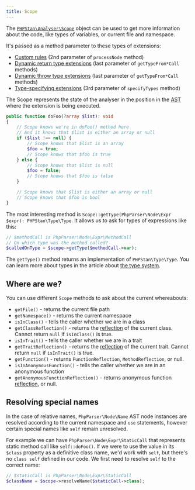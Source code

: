 ```yaml
---
title: Scope
---
```


The [`PHPStan\Analyser\Scope`](https://apiref.phpstan.org/1.8.x/PHPStan.Analyser.Scope.html) object can be used to get more information about the code, like types of variables, or current file and namespace.

It's passed as a method parameter to these types of extensions:

* [Custom rules](/developing-extensions/rules) (2nd parameter of `processNode` method)
* [Dynamic return type extensions](/developing-extensions/dynamic-return-type-extensions) (last parameter of `getTypeFrom*Call` methods)
* [Dynamic throw type extensions](/developing-extensions/dynamic-throw-type-extensions) (last parameter of `getTypeFrom*Call` methods)
* [Type-specifying extensions](/developing-extensions/type-specifying-extensions) (3rd parameter of `specifyTypes` method)

The Scope represents the state of the analyser in the position in the [AST](/developing-extensions/abstract-syntax-tree) where the extension is being executed.

```php
public function doFoo(?array $list): void
{
	// Scope knows we're in doFoo() method here
	// And it knows that $list is either an array or null
	if ($list !== null) {
		// Scope knows that $list is an array
		$foo = true;
		// Scope knows that $foo is true
	} else {
		// Scope knows that $list is null
		$foo = false;
		// Scope knows that $foo is false
	}

	// Scope knows that $list is either an array or null
	// Scope knows that $foo is bool
}
```

The most interesting method is `Scope::getType(PhpParser\Node\Expr $expr): PHPStan\Type\Type`. It allows us to ask for types of expressions like this:

```php
// $methodCall is PhpParser\Node\Expr\MethodCall
// On which type was the method called?
$calledOnType = $scope->getType($methodCall->var);
```

The `getType()` method returns an implementation of `PHPStan\Type\Type`. You can learn more about types in the article about [the type system](/developing-extensions/type-system).

Where are we?
--------------

You can use different `Scope` methods to ask about the current whereabouts:

* `getFile()` - returns the current file path
* `getNamespace()` - returns the current namespace
* `isInClass()` - tells the caller whether we are in a class
* `getClassReflection()` - returns the [reflection](/developing-extensions/reflection) of the current class. Cannot return `null` if `isInClass()` is true.
* `isInTrait()` - tells the caller whether we are in a trait
* `getTraitReflection()` - returns the [reflection](/developing-extensions/reflection) of the current trait. Cannot return `null` if `isInTrait()` is true.
* `getFunction()` - returns `FunctionReflection`, `MethodReflection`, or null.
* `isInAnonymousFunction()` - tells the caller whether we are in an anonymous function
* `getAnonymousFunctionReflection()` - returns anonymous function [reflection](/developing-extensions/reflection), or null.

Resolving special names
--------------

In the case of relative names, `PhpParser\Node\Name` AST node instances are resolved according to the current namespace and `use` statements, however certain special names like `self` remain unresolved.

For example we can have `PhpParser\Node\Expr\StaticCall` that represents static method call like `self::doFoo()`. If we were to use the value in its `$class` property as a definitive class name, we'd work with `self`, but there's no `class self` defined in our code. We first need to resolve `self` to the correct name:

```php
// $staticCall is PhpParser\Node\Expr\StaticCall
$className = $scope->resolveName($staticCall->class);
```
